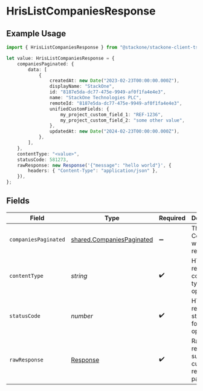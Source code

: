 # HrisListCompaniesResponse

## Example Usage

```typescript
import { HrisListCompaniesResponse } from "@stackone/stackone-client-ts/sdk/models/operations";

let value: HrisListCompaniesResponse = {
    companiesPaginated: {
        data: [
            {
                createdAt: new Date("2023-02-23T00:00:00.000Z"),
                displayName: "StackOne",
                id: "8187e5da-dc77-475e-9949-af0f1fa4e4e3",
                name: "StackOne Technologies PLC",
                remoteId: "8187e5da-dc77-475e-9949-af0f1fa4e4e3",
                unifiedCustomFields: {
                    my_project_custom_field_1: "REF-1236",
                    my_project_custom_field_2: "some other value",
                },
                updatedAt: new Date("2024-02-23T00:00:00.000Z"),
            },
        ],
    },
    contentType: "<value>",
    statusCode: 581273,
    rawResponse: new Response('{"message": "hello world"}', {
        headers: { "Content-Type": "application/json" },
    }),
};
```

## Fields

| Field                                                                         | Type                                                                          | Required                                                                      | Description                                                                   |
| ----------------------------------------------------------------------------- | ----------------------------------------------------------------------------- | ----------------------------------------------------------------------------- | ----------------------------------------------------------------------------- |
| `companiesPaginated`                                                          | [shared.CompaniesPaginated](../../../sdk/models/shared/companiespaginated.md) | :heavy_minus_sign:                                                            | The list of Companies was retrieved.                                          |
| `contentType`                                                                 | *string*                                                                      | :heavy_check_mark:                                                            | HTTP response content type for this operation                                 |
| `statusCode`                                                                  | *number*                                                                      | :heavy_check_mark:                                                            | HTTP response status code for this operation                                  |
| `rawResponse`                                                                 | [Response](https://developer.mozilla.org/en-US/docs/Web/API/Response)         | :heavy_check_mark:                                                            | Raw HTTP response; suitable for custom response parsing                       |